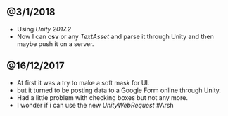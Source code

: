 @3/1/2018
---
* Using *Unity 2017.2*
* Now I can **csv** or any _TextAsset_ and parse it through Unity and then maybe push it on a server.

@16/12/2017
---
* At first it was a try to make a soft mask for UI.
* but it turned to be posting data to a Google Form online through Unity.
* Had a little problem with checking boxes but not any more.
* I wonder if i can use the new _UnityWebRequest_ #Arsh
